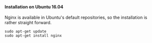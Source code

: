 #### Installation on Ubuntu 16.04

Nginx is available in Ubuntu's default repositories, so the installation is rather straight forward.

```
sudo apt-get update
sudo apt-get install nginx

```